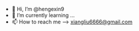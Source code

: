 - 👋 Hi, I’m @hengexin9
- 🌱 I’m currently learning ...
- 📫 How to reach me -->  xiangliu6666@gmail.com

<!---
hengexin9/hengexin9 is a ✨ special ✨ repository because its `README.md` (this file) appears on your GitHub profile.
You can click the Preview link to take a look at your changes.
--->

